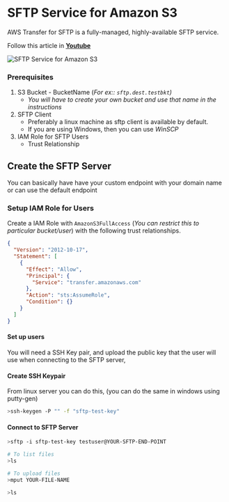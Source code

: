 # SFTP Service for Amazon S3

AWS Transfer for SFTP is a fully-managed, highly-available SFTP service. 

Follow this article in **[Youtube](https://youtu.be/Ysd9tWuhE8g)**

![SFTP Service for Amazon S3](https://raw.githubusercontent.com/miztiik/AWS-Demos/master/How-To/setup-sftp-for-s3/images/sftp-for-s3-valaxy-miztiik.png)

### Prerequisites
1. S3 Bucket - BucketName (_For ex:: `sftp.dest.testbkt`)_
   - _You will have to create your own bucket and use that name in the instructions_
1. SFTP Client 
   - Preferably a linux machine as sftp client is available by default.
   - If you are using Windows, then you can use _WinSCP_
1. IAM Role for SFTP Users
   - Trust Relationship


## Create the SFTP Server
You can basically have have your custom endpoint with your domain name or can use the default endpoint


### Setup IAM Role for Users
Create a IAM Role with `AmazonS3FullAccess` (_You can restrict this to particular bucket/user_) with the following trust relationships.
```json
{
  "Version": "2012-10-17",
  "Statement": [
    {
      "Effect": "Allow",
      "Principal": {
        "Service": "transfer.amazonaws.com"
      },
      "Action": "sts:AssumeRole",
      "Condition": {}
    }
  ]
}
```

#### Set up users
You will need a SSH Key pair, and upload the public key that the user will use when connecting to the SFTP server,

#### Create SSH Keypair
From linux server you can do this, (you can do the same in windows using putty-gen)
```sh
>ssh-keygen -P "" -f "sftp-test-key"
```



#### Connect to SFTP Server
```sh
>sftp -i sftp-test-key testuser@YOUR-SFTP-END-POINT

# To list files
>ls

# To upload files
>mput YOUR-FILE-NAME

>ls
```
